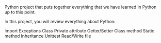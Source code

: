 Python project that puts together everything that we have learned in Python up to this point.

In this project, you will review everything about Python:

Import
Exceptions
Class
Private attribute
Getter/Setter
Class method
Static method
Inheritance
Unittest
Read/Write file

